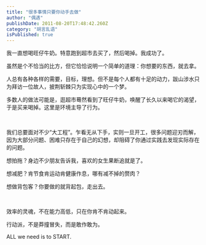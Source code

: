 ```yaml
---
title: "很多事情只要你动手去做"
author: "偶遇"
publishDate: 2011-08-20T17:48:42.260Z
category: "胡言乱语"
isPublished: true
---
```


  <P><WBR>我一直想喝旺仔牛奶。特意跑到超市去买了，然后喝掉。我成功了。</P>  <P>虽然是个不恰当的比方，但它恰恰说明一个简单的道理：你想要的东西，就去拿。</P>  <P>人总有各种各样的需要，目标，理想。但不是每个人都有十足的动力，跋山涉水只为拜访一位故人，披荆斩棘只为实现心中的一个梦。</P>  <P>多数人的做法可能是，逛超市蓦然看到了旺仔牛奶，唤醒了长久以来喝它的渴望，于是买来喝掉。这里是环境主导了行为。</P>  <P>&nbsp;</P>  <P>我们总要面对不少“大工程”。乍看无从下手，实则一旦开工，很多问题迎刃而解，因为大部分问题、困难只存在于自己的幻想，却阻碍了你通过实践去发现实际存在的问题。</P>  <P>想拍拖？身边不少朋友告诉我，喜欢的女生果断追就是了。</P>  <P>想减肥？肯节食肯运动肯健康作息，哪有减不掉的赘肉？</P>  <P>想做背包客？你要做的就背起包，走出去。</P>  <P>&nbsp;</P>  <P>效率的灵魂，不在能力高低，只在你肯不肯动起来。</P>  <P>行动派，不是莽撞冒失，而是敢作敢为。</P>  <P>ALL&nbsp;we need is to START.</P>